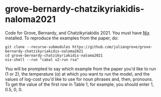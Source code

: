 # grove-bernardy-chatzikyriakidis-naloma2021

Code for Grove, Bernardy, and Chatzikyriakidis 2021. You must have
[Nix](https://nixos.org/) installed. To reproduce the examples from the paper,
do:

	git clone --recurse-submodules https://github.com/juliangrove/grove-bernardy-chatzikyriakidis-naloma2021 
	cd grove-bernardy-chatzikyriakidis-naloma2021
	nix-shell --run "cabal v2-run rsa"
	
You will be prompted to say which example from the paper you'd like to run (1 or
2), the temperature (α) at which you want to run the model, and the values of
log-cost you'd like to use for noun phrases and, then, pronouns. To get the
value of the first row in Table 1, for example, you should enter 1, 0.5, 0, 0.
